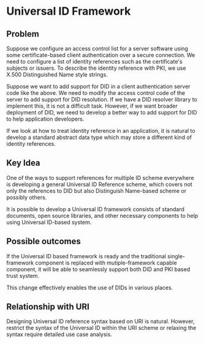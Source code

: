 Universal ID Framework
======================
 
Problem
-------

Suppose we configure an access control list for a server software using some certificate-based client authentication over a secure connection. We need to configure a list of identity references such as the certificate's subjects or issuers. To describe the identity reference with PKI, we use X.500 Distinguished Name style strings.

Suppose we want to add support for DID in a client authentication server code like the above. We need to modify the access control code of the server to add support for DID resolution. If we have a DID resolver library to implement this, it is not a difficult task. However, if we want broader deployment of DID, we need to develop a better way to add support for DID to help application developers.

If we look at how to treat identity reference in an application, it is natural to develop a standard abstract data type which may store a different kind of identity references.


Key Idea
--------

One of the ways to support references for multiple ID scheme everywhere is developing a general Universal ID Reference scheme, which covers not only the references to DID but also Distinguish Name-based scheme or possibly others.

It is possible to develop a Universal ID framework consists of standard documents, open source libraries, and other necessary components to help using Universal ID-based system.


Possible outcomes
-----------------
If the Universal ID based framework is ready and the traditional single-framework component is replaced with  mutiple-framework capable component, it will be able to seamlessly support both DID and PKI based trust system.

This change effectively enables the use of DIDs in various places.


Relationship with URI
---------------------

Designing Universal ID reference syntax based on URI is natural. However, restrict the syntax of the Universal ID within the URI scheme or relaxing the syntax require detailed use case analysis.

